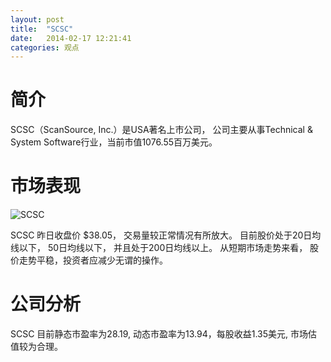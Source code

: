 ```yaml
---
layout: post
title:  "SCSC"
date:   2014-02-17 12:21:41
categories: 观点
---
```


# 简介
SCSC（ScanSource, Inc.）是USA著名上市公司，
公司主要从事Technical & System Software行业，当前市值1076.55百万美元。

# 市场表现

![SCSC](http://finviz.com/chart.ashx?t=SCSC&ty=c&ta=1&p=d&s=l)

SCSC 昨日收盘价 $38.05，
交易量较正常情况有所放大。
目前股价处于20日均线以下，
50日均线以下，
并且处于200日均线以上。
从短期市场走势来看，
股价走势平稳，投资者应减少无谓的操作。

# 公司分析
SCSC 目前静态市盈率为28.19, 动态市盈率为13.94，每股收益1.35美元,
市场估值较为合理。
